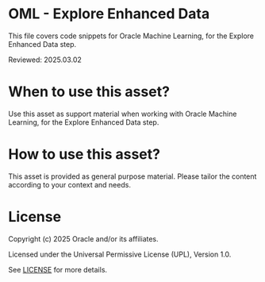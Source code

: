 # OML - Explore Enhanced Data
 
This file covers code snippets for Oracle Machine Learning, for the Explore Enhanced Data step.

Reviewed: 2025.03.02
 

# When to use this asset?

Use this asset as support material when working with Oracle Machine Learning, for the Explore Enhanced Data step.


# How to use this asset?

This asset is provided as general purpose material. Please tailor the content according to your context and needs.


# License
 
Copyright (c) 2025 Oracle and/or its affiliates.
 
Licensed under the Universal Permissive License (UPL), Version 1.0.
 
See [LICENSE](https://github.com/oracle-devrel/technology-engineering/blob/main/LICENSE) for more details.
